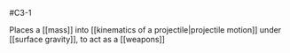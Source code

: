 #C3-1 

Places a [[mass]] into [[kinematics of a projectile|projectile motion]] under [[surface gravity]], to act as a [[weapons]]